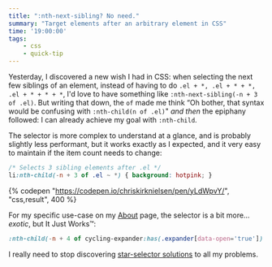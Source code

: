 ```yaml
---
title: ":nth-next-sibling? No need."
summary: "Target elements after an arbitrary element in CSS"
time: '19:00:00'
tags:
    - css
    - quick-tip
---
```


Yesterday, I discovered a new wish I had in CSS: when selecting the next few siblings of an element, instead of having to do `.el + *, .el + * + *, .el + * + * + *`, I'd love to have something like `:nth-next-sibling(-n + 3 of .el)`. But writing that down, the `of` made me think “Oh bother, that syntax would be confusing with `:nth-child(n of .el)`" *and then* the epiphany followed: I can already achieve my goal with `:nth-child`.

The selector is more complex to understand at a glance, and is probably slightly less performant, but it works exactly as I expected, and it very easy to maintain if the item count needs to change:

```css
/* Selects 3 sibling elements after .el */
li:nth-child(-n + 3 of .el ~ *) { background: hotpink; }
```

{% codepen "https://codepen.io/chriskirknielsen/pen/yLdWpvY/", "css,result", 400 %}

For my specific use-case on my [About](/about/) page, the selector is a bit more… *exotic*, but It Just Works™:

```css
:nth-child(-n + 4 of cycling-expander:has(.expander[data-open='true']) ~ *) { /*...*/ }
```

I really need to stop discovering [star-selector solutions](/blog/select-an-element-which-doesnt-descend-from-another-in-css/) to all my problems.